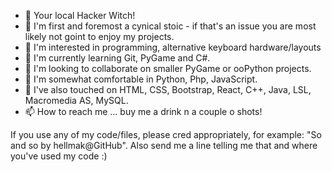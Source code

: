 - 👋 Your local Hacker Witch! 
- 👋 I'm first and foremost a cynical stoic - if that's an issue you are most likely not goint to enjoy my projects.
- 👀 I'm interested in programming, alternative keyboard hardware/layouts
- 🌱 I'm currently learning Git, PyGame and C#. 
- 💞️ I'm looking to collaborate on smaller PyGame or ooPython projects.
- 💞️ I'm somewhat comfortable in Python, Php, JavaScript.
- 💞️ I've also touched on HTML, CSS, Bootstrap, React, C++, Java, LSL, Macromedia AS, MySQL.
- 📫 How to reach me ... buy me a drink n a couple o shots! 

If you use any of my code/files, please cred appropriately, for example: "So and so by hellmak@GitHub". Also send me a line telling me that and where you've used my code :) 

<!---
hellmak/hellmak is a ✨ special ✨ repository because its 'README.md' (this file) appears on your GitHub profile.
You can click the Preview link to take a look at your changes.
--->
